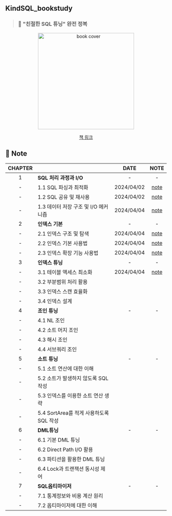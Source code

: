 ## KindSQL_bookstudy

> ### 📕 "친절한 SQL 튜닝" 완전 정복

<div align="center">
  <img src="https://image.yes24.com/goods/61254539/XL" alt="book cover" width="300"/>
  <br>
  
  [책 링크](https://www.yes24.com/Product/Goods/61254539)
</div>

## 🎊 Note

<div align="center">
  
|CHAPTER||DATE|NOTE|
| :--------: | :-----------|:---------------------------------------: |:------:|
|1|**SQL 처리 과정과 I/O**|-|-|
|-|1.1 SQL 파싱과 최적화|2024/04/02|[note](https://github.com/ChoiSeEun/KindSQL_bookstudy/blob/main/Chapter01/Ch1-1.%20SQL%20%ED%8C%8C%EC%8B%B1%EA%B3%BC%20%EC%B5%9C%EC%A0%81%ED%99%94.md)|
|-|1.2 SQL 공유 및 재사용|2024/04/02|[note](https://github.com/ChoiSeEun/KindSQL_bookstudy/blob/main/Chapter01/Ch1-2.%20SQL%20%EA%B3%B5%EC%9C%A0%20%EB%B0%8F%20%EC%9E%AC%EC%82%AC%EC%9A%A9.md)|
|-|1.3 데이터 저장 구조 및 I/O 메커니즘|2024/04/04|[note](https://github.com/ChoiSeEun/KindSQL_bookstudy/blob/main/Chapter01/Ch1-3.%20%EB%8D%B0%EC%9D%B4%ED%84%B0%20%EC%A0%80%EC%9E%A5%20%EA%B5%AC%EC%A1%B0%20%EB%B0%8F%20IO%20%EB%A9%94%EC%BB%A4%EB%8B%88%EC%A6%98.md)|
|2|**인덱스 기본**|-|-|
|-|2.1 인덱스 구조 및 탐색|2024/04/04|[note](https://github.com/ChoiSeEun/KindSQL_bookstudy/blob/main/Chapter02/Ch2-1.%20%EC%9D%B8%EB%8D%B1%EC%8A%A4%20%EA%B5%AC%EC%A1%B0%20%EB%B0%8F%20%ED%83%90%EC%83%89.md)|
|-|2.2 인덱스 기본 사용법|2024/04/04|[note](https://github.com/ChoiSeEun/KindSQL_bookstudy/blob/main/Chapter02/Ch2-2.%20%EC%9D%B8%EB%8D%B1%EC%8A%A4%20%EA%B8%B0%EB%B3%B8%20%EC%82%AC%EC%9A%A9%EB%B2%95.md)|
|-|2.3 인덱스 확장 기능 사용법|2024/04/04|[note](https://github.com/ChoiSeEun/KindSQL_bookstudy/blob/main/Chapter02/Ch2-3.%20%EC%9D%B8%EB%8D%B1%EC%8A%A4%20%ED%99%95%EC%9E%A5%EA%B8%B0%EB%8A%A5%20%EC%82%AC%EC%9A%A9%EB%B2%95.md)|
|3|**인덱스 튜닝**|-|-|
|-|3.1 테이블 액세스 최소화|2024/04/04|[note](https://github.com/ChoiSeEun/KindSQL_bookstudy/blob/main/Chapter03/Ch3-1.%20%ED%85%8C%EC%9D%B4%EB%B8%94%20%EC%95%A1%EC%84%B8%EC%8A%A4%20%EC%B5%9C%EC%86%8C%ED%99%94.md)|
|-|3.2 부분범위 처리 활용|||
|-|3.3 인덱스 스캔 효율화|||
|-|3.4 인덱스 설계|||
|4|**조인 튜닝**|-|-|
|-|4.1 NL 조인|||
|-|4.2 소트 머지 조인|||
|-|4.3 해시 조인|||
|-|4.4 서브쿼리 조인|||
|5|**소트 튜닝**|-|-|
|-|5.1 소트 연산에 대한 이해|||
|-|5.2 소트가 발생하지 않도록 SQL 작성|||
|-|5.3 인덱스를 이용한 소트 연산 생략|||
|-|5.4 SortArea를 적게 사용하도록 SQL 작성|||
|6|**DML튜닝**|-|-|
|-|6.1 기본 DML 튜닝|||
|-|6.2 Direct Path I/O 활용|||
|-|6.3 파티션을 활용한 DML 튜닝|||
|-|6.4 Lock과 트랜잭션 동시성 제어|||
|7|**SQL옵티마이저**|-|-|
|-|7.1 통계정보와 비용 계산 원리|||
|-|7.2 옵티마이저에 대한 이해|||

</div>
